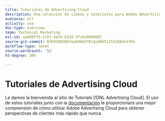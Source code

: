 ```yaml
---
title: Tutoriales de Advertising Cloud
description: Una colección de vídeos y tutoriales para Adobe Advertising Cloud.
audience: all
activity: use
doc-type: overview
team: Technical Marketing
exl-id: aa9d9ff5-115f-44c6-b23d-3fc034904697
source-git-commit: 02b9298306feab40e97813ed6651253160eb376b
workflow-type: tm+mt
source-wordcount: '52'
ht-degree: 30%

---
```


# Tutoriales de Advertising Cloud

Le damos la bienvenida al sitio de Tutorials [!DNL Advertising Cloud]. El uso de estos tutoriales junto con la [documentación](https://helpx.adobe.com/support/advertising-cloud.html) le proporcionará una mejor comprensión de cómo utilizar Adobe Advertising Cloud para obtener perspectivas de clientes más rápido que nunca.

<!--
See other -learn tutorials landing pages to get ideas for additional content
-->
